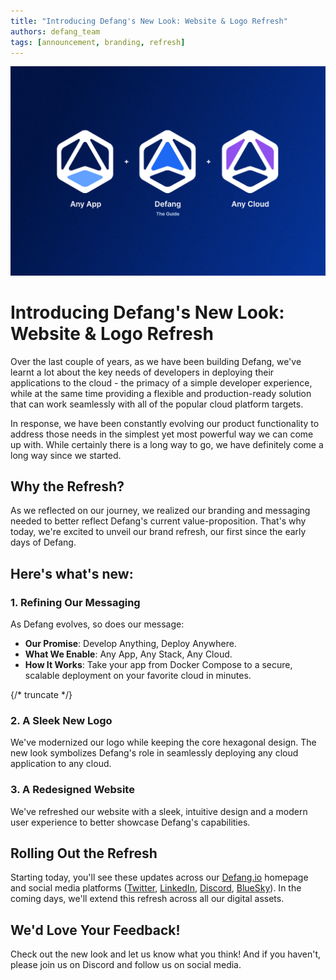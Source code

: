 ```yaml
---
title: "Introducing Defang's New Look: Website & Logo Refresh"
authors: defang_team
tags: [announcement, branding, refresh]
---
```


![Defang New Look](/img/new-look/new-look.png)

# Introducing Defang's New Look: Website & Logo Refresh

Over the last couple of years, as we have been building Defang, we've learnt a lot about the key needs of developers in deploying their applications to the cloud - the primacy of a simple developer experience, while at the same time providing a flexible and production-ready solution that can work seamlessly with all of the popular cloud platform targets.

In response, we have been constantly evolving our product functionality to address those needs in the simplest yet most powerful way we can come up with. While certainly there is a long way to go, we have definitely come a long way since we started.

## Why the Refresh?

As we reflected on our journey, we realized our branding and messaging needed to better reflect Defang's current value-proposition. That's why today, we're excited to unveil our brand refresh, our first since the early days of Defang.

## Here's what's new:

### 1. Refining Our Messaging

As Defang evolves, so does our message:

- **Our Promise**: Develop Anything, Deploy Anywhere.
- **What We Enable**: Any App, Any Stack, Any Cloud.
- **How It Works**: Take your app from Docker Compose to a secure, scalable deployment on your favorite cloud in minutes.

{/* truncate */}

### 2. A Sleek New Logo

We've modernized our logo while keeping the core hexagonal design. The new look symbolizes Defang's role in seamlessly deploying any cloud application to any cloud.

### 3. A Redesigned Website

We've refreshed our website with a sleek, intuitive design and a modern user experience to better showcase Defang's capabilities.

## Rolling Out the Refresh

Starting today, you'll see these updates across our [Defang.io](https://defang.io) homepage and social media platforms ([Twitter](https://x.com/DefangLabs), [LinkedIn](https://www.linkedin.com/company/defanglabs), [Discord](https://s.defang.io/discord), [BlueSky](https://bsky.app/profile/defanglabs.bsky.social)). In the coming days, we'll extend this refresh across all our digital assets.

## We'd Love Your Feedback!

Check out the new look and let us know what you think! And if you haven't, please join us on Discord and follow us on social media.
